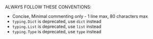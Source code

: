 ALWAYS FOLLOW THESE CONVENTIONS:
 - Concise, Minimal commenting only - 1 line max, 80 characters max
 - `typing.Dict` is deprecated, use `dict` instead
 - `typing.List` is deprecated, use `list` instead
 - `typing.Type` is deprecated, use `type` instead

